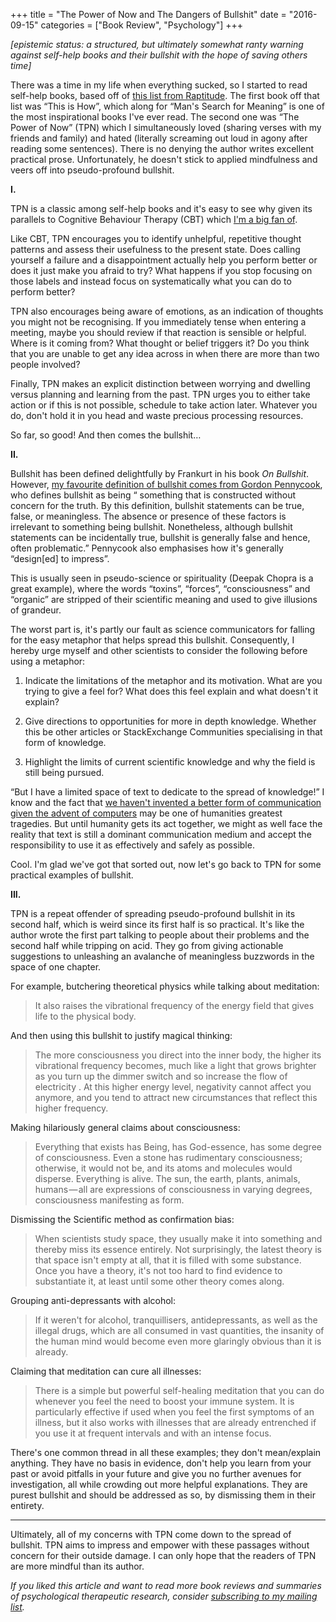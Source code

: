 +++
title = "The Power of Now and The Dangers of Bullshit"
date = "2016-09-15"
categories = ["Book Review", "Psychology"]
+++

*\[epistemic status: a structured, but ultimately somewhat ranty warning against self-help books and their bullshit with the hope of saving others time\]*

There was a time in my life when everything sucked, so I started to read self-help books, based off of [this list from Raptitude](http://www.raptitude.com/2013/02/five-self-help-books-that-actually-helped/). The first book off that list was “This is How”, which along for “Man's Search for Meaning” is one of the most inspirational books I've ever read. The second one was “The Power of Now” (TPN) which I simultaneously loved (sharing verses with my friends and family) and hated (literally screaming out loud in agony after reading some sentences). There is no denying the author writes excellent practical prose. Unfortunately, he doesn't stick to applied mindfulness and veers off into pseudo-profound bullshit.

**I.**

TPN is a classic among self-help books and it's easy to see why given its parallels to Cognitive Behaviour Therapy (CBT) which [I'm a big fan of](https://medium.com/@seanaubin/debugging-your-thoughts-with-mind-maps-94aeecd2821d#.96p14ixwy).

Like CBT, TPN encourages you to identify unhelpful, repetitive thought patterns and assess their usefulness to the present state. Does calling yourself a failure and a disappointment actually help you perform better or does it just make you afraid to try? What happens if you stop focusing on those labels and instead focus on systematically what you can do to perform better?

TPN also encourages being aware of emotions, as an indication of thoughts you might not be recognising. If you immediately tense when entering a meeting, maybe you should review if that reaction is sensible or helpful. Where is it coming from? What thought or belief triggers it? Do you think that you are unable to get any idea across in when there are more than two people involved?

Finally, TPN makes an explicit distinction between worrying and dwelling versus planning and learning from the past. TPN urges you to either take action or if this is not possible, schedule to take action later. Whatever you do, don't hold it in you head and waste precious processing resources.

So far, so good! And then comes the bullshit…

**II.**

Bullshit has been defined delightfully by Frankurt in his book *On Bullshit*. However, [my favourite definition of bullshit comes from Gordon Pennycook](http://journal.sjdm.org/15/15923ac/jdm15923acr.pdf), who defines bullshit as being “ something that is constructed without concern for the truth. By this definition, bullshit statements can be true, false, or meaningless. The absence or presence of these factors is irrelevant to something being bullshit. Nonetheless, although bullshit statements can be incidentally true, bullshit is generally false and hence, often problematic.” Pennycook also emphasises how it's generally “design\[ed\] to impress”.

This is usually seen in pseudo-science or spirituality (Deepak Chopra is a great example), where the words “toxins”, “forces”, “consciousness” and “organic” are stripped of their scientific meaning and used to give illusions of grandeur.

The worst part is, it's partly our fault as science communicators for falling for the easy metaphor that helps spread this bullshit. Consequently, I hereby urge myself and other scientists to consider the following before using a metaphor:

1. Indicate the limitations of the metaphor and its motivation. What are you trying to give a feel for? What does this feel explain and what doesn't it explain?

2. Give directions to opportunities for more in depth knowledge. Whether this be other articles or StackExchange Communities specialising in that form of knowledge.

3. Highlight the limits of current scientific knowledge and why the field is still being pursued.
    

“But I have a limited space of text to dedicate to the spread of knowledge!” I know and the fact that [we haven't invented a better form of communication given the advent of computers](https://medium.com/@seanaubin/mind-maps-for-augmented-thinking-communication-24a7d949388d#.673ghom5w) may be one of humanities greatest tragedies. But until humanity gets its act together, we might as well face the reality that text is still a dominant communication medium and accept the responsibility to use it as effectively and safely as possible.

Cool. I'm glad we've got that sorted out, now let's go back to TPN for some practical examples of bullshit.

**III.**

TPN is a repeat offender of spreading pseudo-profound bullshit in its second half, which is weird since its first half is so practical. It's like the author wrote the first part talking to people about their problems and the second half while tripping on acid. They go from giving actionable suggestions to unleashing an avalanche of meaningless buzzwords in the space of one chapter.

For example, butchering theoretical physics while talking about meditation:

> It also raises the vibrational frequency of the energy field that gives life to the physical body.

And then using this bullshit to justify magical thinking:

> The more consciousness you direct into the inner body, the higher its vibrational frequency becomes, much like a light that grows brighter as you turn up the dimmer switch and so increase the flow of electricity . At this higher energy level, negativity cannot affect you anymore, and you tend to attract new circumstances that reflect this higher frequency.

Making hilariously general claims about consciousness:

> Everything that exists has Being, has God-essence, has some degree
> of consciousness. Even a stone has rudimentary consciousness;
> otherwise, it would not be, and its atoms and molecules would
> disperse. Everything is alive. The sun, the earth, plants, animals,
> humans — all are expressions of consciousness in varying degrees,
> consciousness manifesting as form.

Dismissing the Scientific method as confirmation bias:

> When scientists study space, they usually make it into something and thereby miss its essence entirely. Not surprisingly, the latest theory is that space isn't empty at all, that it is filled with some substance. Once you have a theory, it's not too hard to find evidence to substantiate it, at least until some other theory comes along.

Grouping anti-depressants with alcohol:

> If it weren't for alcohol, tranquillisers, antidepressants, as well as the illegal drugs, which are all consumed in vast quantities, the insanity of the human mind would become even more glaringly obvious than it is already.

Claiming that meditation can cure all illnesses:

> There is a simple but powerful self-healing meditation that you can do
> whenever you feel the need to boost your immune system. It is
> particularly effective if used when you feel the first symptoms of an
> illness, but it also works with illnesses that are already entrenched if
> you use it at frequent intervals and with an intense focus.

There's one common thread in all these examples; they don't mean/explain anything. They have no basis in evidence, don't help you learn from your past or avoid pitfalls in your future and give you no further avenues for investigation, all while crowding out more helpful explanations. They are purest bullshit and should be addressed as so, by dismissing them in their entirety.

---

Ultimately, all of my concerns with TPN come down to the spread of bullshit. TPN aims to impress and empower with these passages without concern for their outside damage. I can only hope that the readers of TPN are more mindful than its author.

*If you liked this article and want to read more book reviews and summaries of psychological therapeutic research, consider* [*subscribing to my mailing list*](https://uwaterloo.us15.list-manage.com/subscribe?u=d5612fe997cc72aac70c4ffe9&id=76226838bc)*.*
